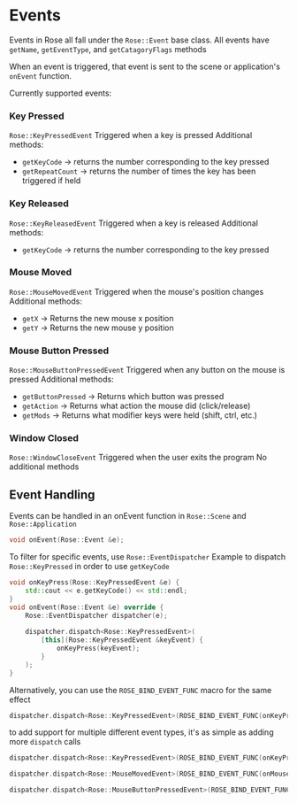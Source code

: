 # Events
Events in Rose all fall under the ```Rose::Event``` base class.
All events have ```getName```, ```getEventType```, and ```getCatagoryFlags``` methods

When an event is triggered, that event is sent to the scene or application's ```onEvent``` function.

Currently supported events:

### Key Pressed
```Rose::KeyPressedEvent```
Triggered when a key is pressed
Additional methods:
* ```getKeyCode``` -> returns the number corresponding to the key pressed
* ```getRepeatCount``` -> returns the number of times the key has been triggered if held

### Key Released
```Rose::KeyReleasedEvent```
Triggered when a key is released
Additional methods:
* ```getKeyCode``` -> returns the number corresponding to the key pressed

### Mouse Moved
```Rose::MouseMovedEvent```
Triggered when the mouse's position changes
Additional methods:
* ```getX``` -> Returns the new mouse x position
* ```getY``` -> Returns the new mouse y position

### Mouse Button Pressed
```Rose::MouseButtonPressedEvent```
Triggered when any button on the mouse is pressed
Additional methods:
* ```getButtonPressed``` -> Returns which button was pressed
* ```getAction``` -> Returns what action the mouse did (click/release)
* ```getMods``` -> Returns what modifier keys were held (shift, ctrl, etc.)

### Window Closed
```Rose::WindowCloseEvent```
Triggered when the user exits the program
No additional methods

## Event Handling
Events can be handled in an onEvent function in ```Rose::Scene``` and ```Rose::Application```
```cpp
void onEvent(Rose::Event &e);
```
To filter for specific events, use ```Rose::EventDispatcher```
Example to dispatch ```Rose::KeyPressed``` in order to use ```getKeyCode```
```cpp
void onKeyPress(Rose::KeyPressedEvent &e) {
	std::cout << e.getKeyCode() << std::endl;
}
void onEvent(Rose::Event &e) override {
	Rose::EventDispatcher dispatcher(e);
	
	dispatcher.dispatch<Rose::KeyPressedEvent>(
		[this](Rose::KeyPressedEvent &keyEvent) {
			onKeyPress(keyEvent);
		}
	);
}
```
Alternatively, you can use the ```ROSE_BIND_EVENT_FUNC``` macro for the same effect
```cpp
dispatcher.dispatch<Rose::KeyPressedEvent>(ROSE_BIND_EVENT_FUNC(onKeyPress));
```

to add support for multiple different event types, it's as simple as adding more ```dispatch``` calls
```cpp
dispatcher.dispatch<Rose::KeyPressedEvent>(ROSE_BIND_EVENT_FUNC(onKeyPress));

dispatcher.dispatch<Rose::MouseMovedEvent>(ROSE_BIND_EVENT_FUNC(onMouseMove));

dispatcher.dispatch<Rose::MouseButtonPressedEvent>(ROSE_BIND_EVENT_FUNC(onClick));
```

